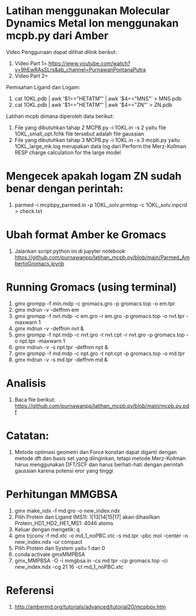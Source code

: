 # Latihan menggunakan Molecular Dynamics Metal Ion menggunakan mcpb.py dari Amber #
Video Penggunaan dapat dilihat dilink berikut:
1. Video Part 1= https://www.youtube.com/watch?v=9hEwRAsSLrs&ab_channel=PurnawanPontanaPutra
2. Video Part 2=

Pemisahan Ligand dan Logam:
1. cat 1OKL.pdb | awk '$1=="HETATM"' | awk '$4=="MNS"' > MNS.pdb
2. cat 1OKL.pdb | awk '$1=="HETATM"' | awk '$4=="ZN"' > ZN.pdb

Latihan mcpb dimana diperoleh data berikut: 
1. File yang dibutuhkan tahap 2 MCPB.py -i 1OKL.in -s 2 yaitu file 1OKL_small_opt.fchk file tersebut adalah file gaussian
2. File yang dibutuhkan tahap 3 MCPB.py -i 1OKL.in -s 3 mcpb.py yaitu 1OKL_large_mk.log merupakan data log dari Perform the Merz-Kollman RESP charge calculation for the large model

# Mengecek apakah logam ZN sudah benar dengan perintah:
1. parmed -i mcpbpy_parmed.in -p 1OKL_solv.prmtop -c 1OKL_solv.inpcrd > check.txt

# Ubah format Amber ke Gromacs
1. Jalankan script python ini di jupyter notebook https://github.com/purnawanpp/latihan_mcpb.py/blob/main/Parmed_AmbertoGromacs.ipynb

# Running Gromacs (using terminal)
1. gmx grompp -f min.mdp -c gromacs.gro -p gromacs.top -o em.tpr
2. gmx mdrun -v -deffnm em
3. gmx grompp -f nvt.mdp -c em.gro -r em.gro -p gromacs.top -o nvt.tpr -maxwarn 1
4. gmx mdrun -v -deffnm nvt &
5. gmx grompp -f npt.mdp -c nvt.gro -t nvt.cpt -r nvt.gro -p gromacs.top -o npt.tpr -maxwarn 1
6. gmx mdrun -v -s npt.tpr -deffnm npt &
7. gmx grompp -f md.mdp -c npt.gro -t npt.cpt -p gromacs.top -o md.tpr
8. gmx mdrun -v -s md.tpr -deffnm md &

# Analisis
1. Baca file berikut: https://github.com/purnawanpp/latihan_mcpb.py/blob/main/mcpb.py.pdf

# Catatan:
1. Metode optimasi geometri dan Force konstan dapat diganti dengan metode dft dan basis set yang diinginkan, tetapi metode Merz-Kollman harus menggunakan DFT/SCF dan harus berhati-hati dengan perintah gaussian karena potensi eror yang tinggi

# Perhitungan MMGBSA
1. gmx make_ndx -f md.gro -o new_index.ndx
2. Pilih Protein dan Ligand (MS1): 1|13|14|15|17| akan dihasilkan Protein_HD1_HD2_HE1_MS1:  4046 atoms
3. Keluar dengan mengetik: q
4. gmx trjconv -f md.xtc -o md_1_noPBC.xtc -s md.tpr -pbc mol -center -n new_index.ndx -ur compact
5. Pilih Protein dan System yaitu 1 dan 0
6. conda activate gmxMMPBSA
7. gmx_MMPBSA -O -i mmgbsa.in -cs md.tpr -cp gromacs.top -ci new_index.ndx -cg 21 16 -ct md_1_noPBC.xtc

# Referensi
1. http://ambermd.org/tutorials/advanced/tutorial20/mcpbpy.htm
